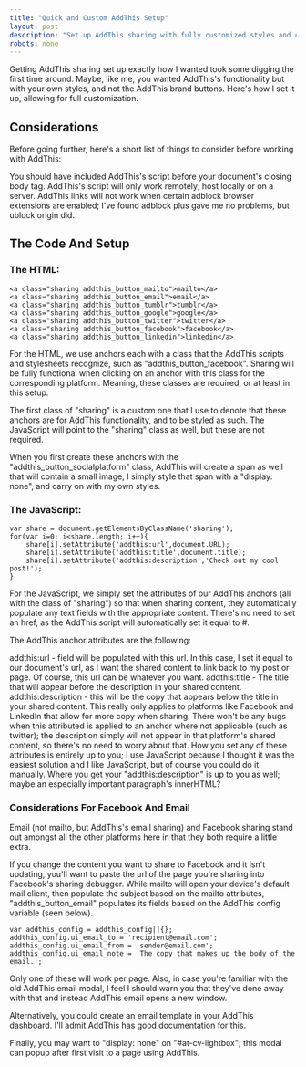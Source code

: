 ```yaml
---
title: "Quick and Custom AddThis Setup"
layout: post
description: "Set up AddThis sharing with fully customized styles and capabilities to match your website's design and content needs."
robots: none
---
```


Getting AddThis sharing set up exactly how I wanted took some digging the first time around. Maybe, like me, you wanted AddThis's functionality but with your own styles, and not the AddThis brand buttons. Here's how I set it up, allowing for full customization.

## Considerations

Before going further, here's a short list of things to consider before working with AddThis:

You should have included AddThis's script before your document's closing body tag.
AddThis's script will only work remotely; host locally or on a server.
AddThis links will not work when certain adblock browser extensions are enabled; I've found adblock plus gave me no problems, but ublock origin did.


## The Code And Setup

### The HTML:

```
<a class="sharing addthis_button_mailto">mailto</a>
<a class="sharing addthis_button_email">email</a>
<a class="sharing addthis_button_tumblr">tumblr</a>
<a class="sharing addthis_button_google">google</a>
<a class="sharing addthis_button_twitter">twitter</a>
<a class="sharing addthis_button_facebook">facebook</a>
<a class="sharing addthis_button_linkedin">linkedin</a>
```
For the HTML, we use anchors each with a class that the AddThis scripts and stylesheets recognize, such as "addthis_button_facebook". Sharing will be fully functional when clicking on an anchor with this class for the corresponding platform. Meaning, these classes are required, or at least in this setup.

The first class of "sharing" is a custom one that I use to denote that these anchors are for AddThis functionality, and to be styled as such. The JavaScript will point to the "sharing" class as well, but these are not required.

When you first create these anchors with the "addthis_button_socialplatform" class, AddThis will create a span as well that will contain a small image; I simply style that span with a "display: none", and carry on with my own styles.

### The JavaScript:

```
var share = document.getElementsByClassName('sharing');
for(var i=0; i<share.length; i++){
    share[i].setAttribute('addthis:url',document.URL);
    share[i].setAttribute('addthis:title',document.title);
    share[i].setAttribute('addthis:description','Check out my cool post!');
}
```

For the JavaScript, we simply set the attributes of our AddThis anchors (all with the class of "sharing") so that when sharing content, they automatically populate any text fields with the appropriate content. There's no need to set an href, as the AddThis script will automatically set it equal to #.

The AddThis anchor attributes are the following:

addthis:url - field will be populated with this url. In this case, I set it equal to our document's url, as I want the shared content to link back to my post or page. Of course, this url can be whatever you want.
addthis:title - The title that will appear before the description in your shared content.
addthis:description - this will be the copy that appears below the title in your shared content. This really only applies to platforms like Facebook and LinkedIn that allow for more copy when sharing. There won't be any bugs when this attributed is applied to an anchor where not applicable (such as twitter); the description simply will not appear in that platform's shared content, so there's no need to worry about that.
How you set any of these attributes is entirely up to you; I use JavaScript because I thought it was the easiest solution and I like JavaScript, but of course you could do it manually. Where you get your "addthis:description" is up to you as well; maybe an especially important paragraph's innerHTML?



### Considerations For Facebook And Email

Email (not mailto, but AddThis's email sharing) and Facebook sharing stand out amongst all the other platforms here in that they both require a little extra.

If you change the content you want to share to Facebook and it isn't updating, you'll want to paste the url of the page you're sharing into Facebook's sharing debugger.
While mailto will open your device's default mail client, then populate the subject based on the mailto attributes, "addthis_button_email" populates its fields based on the AddThis config variable (seen below).
```
var addthis_config = addthis_config||{};
addthis_config.ui_email_to = 'recipient@email.com';
addthis_config.ui_email_from = 'sender@email.com';
addthis_config.ui_email_note = 'The copy that makes up the body of the email.';
```

Only one of these will work per page. Also, in case you're familiar with the old AddThis email modal, I feel I should warn you that they've done away with that and instead AddThis email opens a new window.

Alternatively, you could create an email template in your AddThis dashboard. I'll admit AddThis has good documentation for this.

Finally, you may want to "display: none" on "#at-cv-lightbox"; this modal can popup after first visit to a page using AddThis.